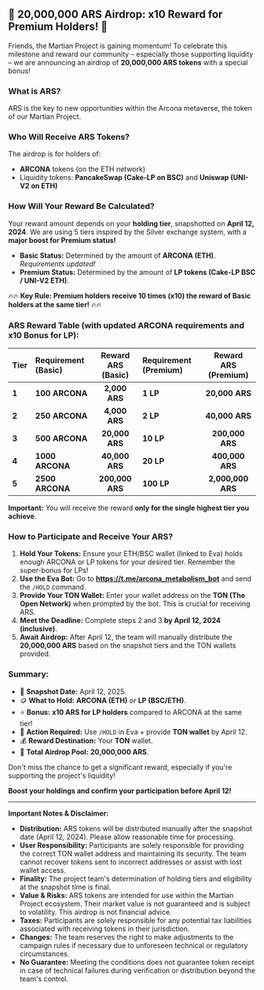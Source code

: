 ## 🚀 20,000,000 ARS Airdrop: x10 Reward for Premium Holders! 🚀

Friends, the Martian Project is gaining momentum! To celebrate this milestone and reward our community – especially those supporting liquidity – we are announcing an airdrop of **20,000,000 ARS tokens** with a special bonus!

### What is ARS?

ARS is the key to new opportunities within the Arcona metaverse, the token of our Martian Project.

### Who Will Receive ARS Tokens?

The airdrop is for holders of:
*   **ARCONA** tokens (on the ETH network)
*   Liquidity tokens: **PancakeSwap (Cake-LP on BSC)** and **Uniswap (UNI-V2 on ETH)**

### How Will Your Reward Be Calculated?

Your reward amount depends on your **holding tier**, snapshotted on **April 12, 2024**. We are using 5 tiers inspired by the Silver exchange system, with a **major boost for Premium status!**

*   **Basic Status:** Determined by the amount of **ARCONA (ETH)**. *Requirements updated!*
*   **Premium Status:** Determined by the amount of **LP tokens (Cake-LP BSC / UNI-V2 ETH)**.

🔥🔥 **Key Rule: Premium holders receive 10 times (x10) the reward of Basic holders at the same tier!** 🔥🔥

### ARS Reward Table (with updated ARCONA requirements and x10 Bonus for LP):

| Tier  | Requirement (Basic) | Reward ARS (Basic) | Requirement (Premium) | Reward ARS (Premium) |
| :---- | :-------------------- | :-----------------: | :-------------------- | :-------------------: |
| **1** | **100 ARCONA**        |    **2,000 ARS**    | **1 LP**              |    **20,000 ARS**     |
| **2** | **250 ARCONA**        |    **4,000 ARS**    | **2 LP**              |    **40,000 ARS**     |
| **3** | **500 ARCONA**        |   **20,000 ARS**    | **10 LP**             |   **200,000 ARS**     |
| **4** | **1000 ARCONA**       |   **40,000 ARS**    | **20 LP**             |   **400,000 ARS**     |
| **5** | **2500 ARCONA**       |  **200,000 ARS**    | **100 LP**            | **2,000,000 ARS**     |

**Important:** You will receive the reward **only for the single highest tier you achieve**.

### How to Participate and Receive Your ARS?

1.  **Hold Your Tokens:** Ensure your ETH/BSC wallet (linked to Eva) holds enough ARCONA or LP tokens for your desired tier. Remember the super-bonus for LPs!
2.  **Use the Eva Bot:** Go to **https://t.me/arcona_metabolism_bot** and send the `/HOLD` command.
3.  **Provide Your TON Wallet:** Enter your wallet address on the **TON (The Open Network)** when prompted by the bot. This is crucial for receiving ARS.
4.  **Meet the Deadline:** Complete steps 2 and 3 **by April 12, 2024 (inclusive)**.
5.  **Await Airdrop:** After April 12, the team will manually distribute the **20,000,000 ARS** based on the snapshot tiers and the TON wallets provided.

### Summary:

*   📅 **Snapshot Date:** April 12, 2025.
*   🪙 **What to Hold:** **ARCONA (ETH)** *or* **LP (BSC/ETH)**.
*   ⭐️ **Bonus:** **x10 ARS for LP holders** compared to ARCONA at the same tier!
*   🤖 **Action Required:** Use `/HOLD` in Eva + provide **TON wallet** by April 12.
*   💰 **Reward Destination:** Your **TON** wallet.
*   🎁 **Total Airdrop Pool:** **20,000,000 ARS**.

Don't miss the chance to get a significant reward, especially if you're supporting the project's liquidity!

**Boost your holdings and confirm your participation before April 12!**

---
**Important Notes & Disclaimer:**

*   **Distribution:** ARS tokens will be distributed manually after the snapshot date (April 12, 2024). Please allow reasonable time for processing.
*   **User Responsibility:** Participants are solely responsible for providing the correct TON wallet address and maintaining its security. The team cannot recover tokens sent to incorrect addresses or assist with lost wallet access.
*   **Finality:** The project team's determination of holding tiers and eligibility at the snapshot time is final.
*   **Value & Risks:** ARS tokens are intended for use within the Martian Project ecosystem. Their market value is not guaranteed and is subject to volatility. This airdrop is not financial advice.
*   **Taxes:** Participants are solely responsible for any potential tax liabilities associated with receiving tokens in their jurisdiction.
*   **Changes:** The team reserves the right to make adjustments to the campaign rules if necessary due to unforeseen technical or regulatory circumstances.
*   **No Guarantee:** Meeting the conditions does not guarantee token receipt in case of technical failures during verification or distribution beyond the team's control.
